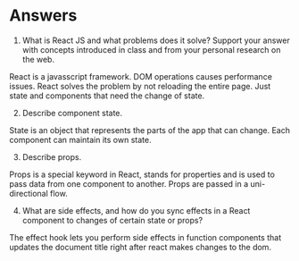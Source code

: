 # Answers

1. What is React JS and what problems does it solve? Support your answer with concepts introduced in class and from your personal research on the web.

  React is a javasscript framework. DOM operations causes performance issues. React solves the problem by not reloading the entire page. Just state and components that need the change of state.

2. Describe component state.

  State is an object that represents the parts of the app that can change. Each component can maintain its own state.

3. Describe props.

  Props is a special keyword in React, stands for properties and is used to pass data from one component to another. Props are passed in a uni-directional flow.

4. What are side effects, and how do you sync effects in a React component to changes of certain state or props?

  The effect hook lets you perform side effects in function components that updates the document title right after react makes changes to the dom.
